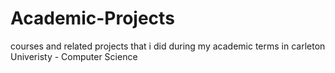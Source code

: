 # Academic-Projects
courses and related projects that i did during my academic terms in carleton Univeristy - Computer Science 
